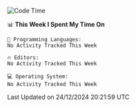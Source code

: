 
<!--START_SECTION:waka-->
![Code Time](http://img.shields.io/badge/Code%20Time-730%20hrs%202%20mins-blue)

📊 **This Week I Spent My Time On** 

```text
💬 Programming Languages: 
No Activity Tracked This Week

🔥 Editors: 
No Activity Tracked This Week

💻 Operating System: 
No Activity Tracked This Week
```


 Last Updated on 24/12/2024 20:21:59 UTC
<!--END_SECTION:waka-->
